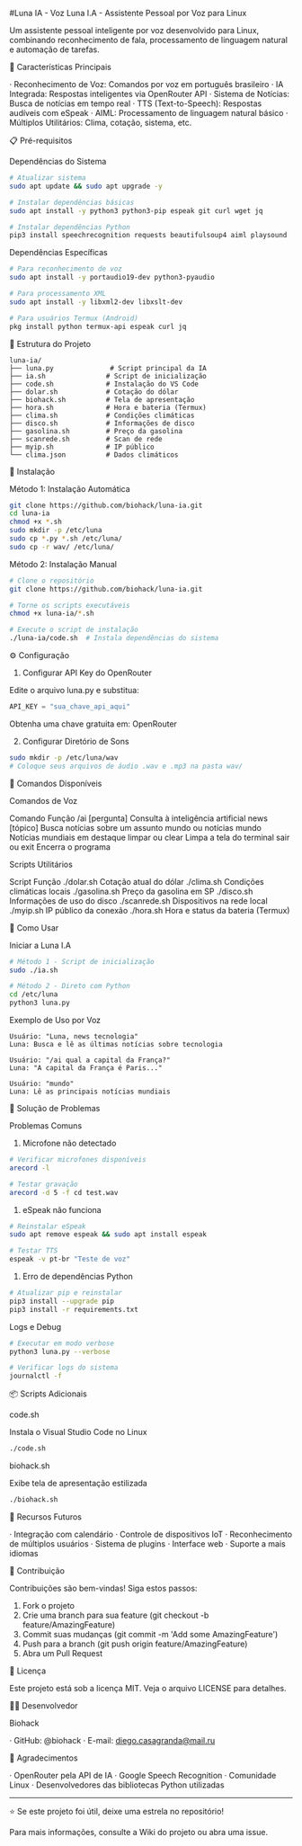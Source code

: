 
#Luna IA - Voz
Luna I.A - Assistente Pessoal por Voz para Linux

Um assistente pessoal inteligente por voz desenvolvido para Linux, combinando reconhecimento de fala, processamento de linguagem natural e automação de tarefas.

🚀 Características Principais

· Reconhecimento de Voz: Comandos por voz em português brasileiro
· IA Integrada: Respostas inteligentes via OpenRouter API
· Sistema de Notícias: Busca de notícias em tempo real
· TTS (Text-to-Speech): Respostas audíveis com eSpeak
· AIML: Processamento de linguagem natural básico
· Múltiplos Utilitários: Clima, cotação, sistema, etc.

📋 Pré-requisitos

Dependências do Sistema

```bash
# Atualizar sistema
sudo apt update && sudo apt upgrade -y

# Instalar dependências básicas
sudo apt install -y python3 python3-pip espeak git curl wget jq

# Instalar dependências Python
pip3 install speechrecognition requests beautifulsoup4 aiml playsound
```

Dependências Específicas

```bash
# Para reconhecimento de voz
sudo apt install -y portaudio19-dev python3-pyaudio

# Para processamento XML
sudo apt install -y libxml2-dev libxslt-dev

# Para usuários Termux (Android)
pkg install python termux-api espeak curl jq
```

📁 Estrutura do Projeto

```
luna-ia/
├── luna.py              # Script principal da IA
├── ia.sh               # Script de inicialização
├── code.sh             # Instalação do VS Code
├── dolar.sh            # Cotação do dólar
├── biohack.sh          # Tela de apresentação
├── hora.sh             # Hora e bateria (Termux)
├── clima.sh            # Condições climáticas
├── disco.sh            # Informações de disco
├── gasolina.sh         # Preço da gasolina
├── scanrede.sh         # Scan de rede
├── myip.sh             # IP público
└── clima.json          # Dados climáticos
```

🔧 Instalação

Método 1: Instalação Automática

```bash
git clone https://github.com/biohack/luna-ia.git
cd luna-ia
chmod +x *.sh
sudo mkdir -p /etc/luna
sudo cp *.py *.sh /etc/luna/
sudo cp -r wav/ /etc/luna/
```

Método 2: Instalação Manual

```bash
# Clone o repositório
git clone https://github.com/biohack/luna-ia.git

# Torne os scripts executáveis
chmod +x luna-ia/*.sh

# Execute o script de instalação
./luna-ia/code.sh  # Instala dependências do sistema
```

⚙️ Configuração

1. Configurar API Key do OpenRouter

Edite o arquivo luna.py e substitua:

```python
API_KEY = "sua_chave_api_aqui"
```

Obtenha uma chave gratuita em: OpenRouter

2. Configurar Diretório de Sons

```bash
sudo mkdir -p /etc/luna/wav
# Coloque seus arquivos de áudio .wav e .mp3 na pasta wav/
```

🎯 Comandos Disponíveis

Comandos de Voz

Comando Função
/ai [pergunta] Consulta à inteligência artificial
news [tópico] Busca notícias sobre um assunto
mundo ou notícias mundo Notícias mundiais em destaque
limpar ou clear Limpa a tela do terminal
sair ou exit Encerra o programa

Scripts Utilitários

Script Função
./dolar.sh Cotação atual do dólar
./clima.sh Condições climáticas locais
./gasolina.sh Preço da gasolina em SP
./disco.sh Informações de uso do disco
./scanrede.sh Dispositivos na rede local
./myip.sh IP público da conexão
./hora.sh Hora e status da bateria (Termux)

🚀 Como Usar

Iniciar a Luna I.A

```bash
# Método 1 - Script de inicialização
sudo ./ia.sh

# Método 2 - Direto com Python
cd /etc/luna
python3 luna.py
```

Exemplo de Uso por Voz

```
Usuário: "Luna, news tecnologia"
Luna: Busca e lê as últimas notícias sobre tecnologia

Usuário: "/ai qual a capital da França?"
Luna: "A capital da França é Paris..."

Usuário: "mundo"
Luna: Lê as principais notícias mundiais
```

🔧 Solução de Problemas

Problemas Comuns

1. Microfone não detectado

```bash
# Verificar microfones disponíveis
arecord -l

# Testar gravação
arecord -d 5 -f cd test.wav
```

1. eSpeak não funciona

```bash
# Reinstalar eSpeak
sudo apt remove espeak && sudo apt install espeak

# Testar TTS
espeak -v pt-br "Teste de voz"
```

1. Erro de dependências Python

```bash
# Atualizar pip e reinstalar
pip3 install --upgrade pip
pip3 install -r requirements.txt
```

Logs e Debug

```bash
# Executar em modo verbose
python3 luna.py --verbose

# Verificar logs do sistema
journalctl -f
```

📦 Scripts Adicionais

code.sh

Instala o Visual Studio Code no Linux

```bash
./code.sh
```

biohack.sh

Exibe tela de apresentação estilizada

```bash
./biohack.sh
```

🌟 Recursos Futuros

· Integração com calendário
· Controle de dispositivos IoT
· Reconhecimento de múltiplos usuários
· Sistema de plugins
· Interface web
· Suporte a mais idiomas

🤝 Contribuição

Contribuições são bem-vindas! Siga estos passos:

1. Fork o projeto
2. Crie uma branch para sua feature (git checkout -b feature/AmazingFeature)
3. Commit suas mudanças (git commit -m 'Add some AmazingFeature')
4. Push para a branch (git push origin feature/AmazingFeature)
5. Abra um Pull Request

📄 Licença

Este projeto está sob a licença MIT. Veja o arquivo LICENSE para detalhes.

👨‍💻 Desenvolvedor

Biohack

· GitHub: @biohack
· E-mail: diego.casagranda@mail.ru

🙏 Agradecimentos

· OpenRouter pela API de IA
· Google Speech Recognition
· Comunidade Linux
· Desenvolvedores das bibliotecas Python utilizadas

---

⭐ Se este projeto foi útil, deixe uma estrela no repositório!

Para mais informações, consulte a Wiki do projeto ou abra uma issue.
